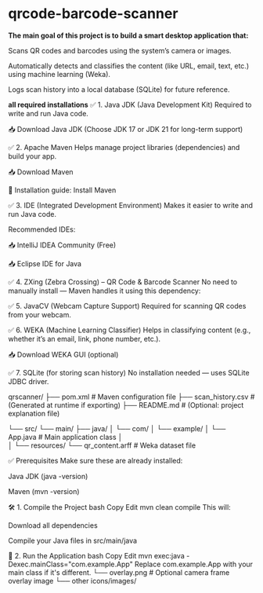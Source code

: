 # qrcode-barcode-scanner
**The main goal of this project is to build a smart desktop application that:**

Scans QR codes and barcodes using the system’s camera or images.

Automatically detects and classifies the content (like URL, email, text, etc.) using machine learning (Weka).

Logs scan history into a local database (SQLite) for future reference.

**all required installations**
✅ 1. Java JDK (Java Development Kit)
Required to write and run Java code.

📥 Download Java JDK
(Choose JDK 17 or JDK 21 for long-term support)

✅ 2. Apache Maven
Helps manage project libraries (dependencies) and build your app.

📥 Download Maven

📘 Installation guide: Install Maven

✅ 3. IDE (Integrated Development Environment)
Makes it easier to write and run Java code.

Recommended IDEs:

📥 IntelliJ IDEA Community (Free)

📥 Eclipse IDE for Java

✅ 4. ZXing (Zebra Crossing) – QR Code & Barcode Scanner
No need to manually install — Maven handles it using this dependency:

✅ 5. JavaCV (Webcam Capture Support)
Required for scanning QR codes from your webcam.

✅ 6. WEKA (Machine Learning Classifier)
Helps in classifying content (e.g., whether it’s an email, link, phone number, etc.).

📥 Download WEKA GUI (optional)

✅ 7. SQLite (for storing scan history)
No installation needed — uses SQLite JDBC driver.

qrscanner/
├── pom.xml                           # Maven configuration file
├── scan_history.csv                  # (Generated at runtime if exporting)
├── README.md                         # (Optional: project explanation file)

└── src/
    └── main/
        ├── java/
        │   └── com/
        │       └── example/
        │           └── App.java      # Main application class
        │           
        │
        └── resources/
            └── qr_content.arff      # Weka dataset file

 ✅ Prerequisites
Make sure these are already installed:

Java JDK (java -version)

Maven (mvn -version)

🛠️ 1. Compile the Project
bash
Copy
Edit
mvn clean compile
This will:

Download all dependencies

Compile your Java files in src/main/java

🚀 2. Run the Application
bash
Copy
Edit
mvn exec:java -Dexec.mainClass="com.example.App"
Replace com.example.App with your main class if it's different.
            └── overlay.png          # Optional camera frame overlay image
            └── other icons/images/  
